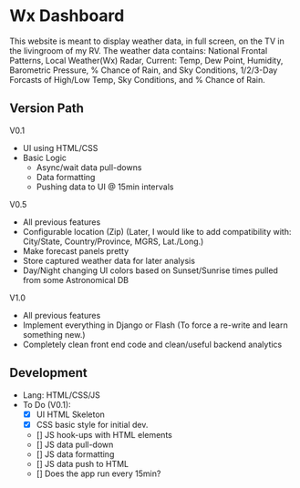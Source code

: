# Wx Dashboard

This website is meant to display weather data, in full screen, on the TV in the livingroom of my RV. The weather data contains: National Frontal Patterns, Local Weather(Wx) Radar, Current: Temp, Dew Point, Humidity, Barometric Pressure, % Chance of Rain, and Sky Conditions, 1/2/3-Day Forcasts of High/Low Temp, Sky Conditions, and % Chance of Rain.

## Version Path
V0.1
- UI using HTML/CSS
- Basic Logic
    - Async/wait data pull-downs
    - Data formatting
    - Pushing data to UI @ 15min intervals

V0.5
- All previous features
- Configurable location (Zip)
(Later, I would like to add compatibility with: City/State, Country/Province, MGRS, Lat./Long.)
- Make forecast panels pretty
- Store captured weather data for later analysis
- Day/Night changing UI colors based on Sunset/Sunrise times pulled from some Astronomical DB

V1.0
- All previous features
- Implement everything in Django or Flash (To force a re-write and learn something new.)
- Completely clean front end code and clean/useful backend analytics

## Development
- Lang: HTML/CSS/JS
- To Do (V0.1):
    - [x] UI HTML Skeleton
    - [x] CSS basic style for initial dev.
    - [] JS hook-ups with HTML elements
    - [] JS data pull-down
    - [] JS data formatting
    - [] JS data push to HTML
    - [] Does the app run every 15min?